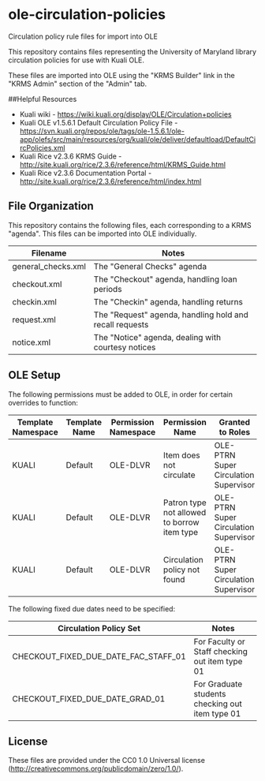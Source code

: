 # ole-circulation-policies
Circulation policy rule files for import into OLE

This repository contains files representing the University of Maryland library circulation policies for use with Kuali OLE.

These files are imported into OLE using the "KRMS Builder" link in the "KRMS Admin" section of the "Admin" tab.

##Helpful Resources

 * Kuali wiki - https://wiki.kuali.org/display/OLE/Circulation+policies
 * Kuali OLE v1.5.6.1 Default Circulation Policy File - https://svn.kuali.org/repos/ole/tags/ole-1.5.6.1/ole-app/olefs/src/main/resources/org/kuali/ole/deliver/defaultload/DefaultCircPolicies.xml
 * Kuali Rice v2.3.6 KRMS Guide - http://site.kuali.org/rice/2.3.6/reference/html/KRMS_Guide.html 
 * Kuali Rice v2.3.6 Documentation Portal - http://site.kuali.org/rice/2.3.6/reference/html/index.html

## File Organization

This repository contains the following files, each corresponding to a KRMS "agenda". This files can be imported into OLE individually.

| Filename  | Notes |
| --------  |------ |
| general_checks.xml | The "General Checks" agenda |
| checkout.xml  | The "Checkout" agenda, handling loan periods |
| checkin.xml | The "Checkin" agenda, handling returns |
| request.xml | The "Request" agenda, handling hold and recall requests |
| notice.xml | The "Notice" agenda, dealing with courtesy notices |

## OLE Setup

The following permissions must be added to OLE, in order for certain overrides to function:

| Template Namespace | Template Name | Permission Namespace | Permission Name | Granted to Roles |
| ------------------ | ------------- | -------------------- | --------------- | ---------------- |
| KUALI | Default | OLE-DLVR | Item does not circulate | OLE-PTRN Super Circulation Supervisor |
| KUALI | Default | OLE-DLVR | Patron type not allowed to borrow item type | OLE-PTRN Super Circulation Supervisor |
| KUALI | Default | OLE-DLVR | Circulation policy not found | OLE-PTRN Super Circulation Supervisor |

The following fixed due dates need to be specified:

| Circulation Policy Set | Notes |
| ---------------------- | ----- |
| CHECKOUT_FIXED_DUE_DATE_FAC_STAFF_01 | For Faculty or Staff checking out item type 01 |
| CHECKOUT_FIXED_DUE_DATE_GRAD_01 | For Graduate students checking out item type 01 |


## License

These files are provided under the CC0 1.0 Universal license (http://creativecommons.org/publicdomain/zero/1.0/).